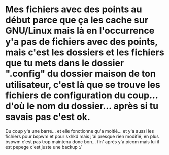 # Mes fichiers avec des points au début parce que ça les cache sur GNU/Linux mais là en l'occurrence y'a pas de fichiers avec des points, mais c'est les dossiers et les fichiers que tu mets dans le dossier ".config" du dossier maison de ton utilisateur, c'est là que se trouve les fichiers de configuration du coup... d'où le nom du dossier... après si tu savais pas c'est ok.

Du coup y'a une barre... et elle fonctionne qu'a moitié... et y'a aussi les fichiers pour bspwm et pour sxhkd mais j'ai presque rien modifié, en plus bspwm c'est pas trop maintenu donc bon... fin' après y'a picom mais lui il est pepege c'est juste une backup :/
